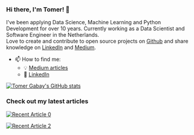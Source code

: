 ### Hi there, I'm Tomer! 👋 

I've been applying Data Science, Machine Learning and Python Development for over 10 years. Currently working as a Data Scientist and Software Engineer in the Netherlands.   
Love to create and contribute to open source projects on [Github](https://github.com/sTomerG/) and share knowledge on [LinkedIn](https://www.linkedin.com/in/tomer-gabay/) and [Medium](https://medium.com/@tomergabay).

- 📫 How to find me: 
  - :bulb: [Medium articles](https://medium.com/@tomergabay)
  - :office: [LinkedIn](https://www.linkedin.com/in/tomer-gabay/)
  
  
[![Tomer Gabay's GitHub stats](https://github-readme-stats.vercel.app/api?username=sTomerG&count_private=true&show_icons=true)](https://github.com/anuraghazra/github-readme-stats)
 
 ### Check out my latest articles
 <a target="_blank" href="https://github-readme-medium-recent-article.vercel.app/medium/@tomergabay/0"><img src="https://github-readme-medium-recent-article.vercel.app/medium/@tomergabay/0" alt="Recent Article 0"> 

<a target="_blank" href="https://github-readme-medium-recent-article.vercel.app/medium/@tomergabay/2"><img src="https://github-readme-medium-recent-article.vercel.app/medium/@tomergabay/2" alt="Recent Article 2"> 
 

<!--
**sTomerG/sTomerG** is a ✨ _special_ ✨ repository because its `README.md` (this file) appears on your GitHub profile.

Here are some ideas to get you started:

- 🔭 I’m currently working on ...
- 🌱 I’m currently learning ...
- 👯 I’m looking to collaborate on ...
- 🤔 I’m looking for help with ...
- 💬 Ask me about ...
- 📫 How to reach me: ...
- 😄 Pronouns: ...
- ⚡ Fun fact: ...
-->
